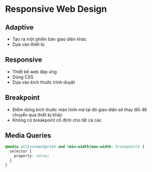 # Responsive Web Design

## Adaptive

- Tạo ra một phiên bản giao diện khác
- Dựa vào thiết bị

## Responsive

- Thiết kế web đáp ứng
- Dùng CSS
- Dựa vào kích thước trình duyệt

## Breakpoint

- Điểm dừng kích thước màn hình mà tại đó giao diện sẽ thay đổi để chuyển qua thiết bị khác
- Không có breakpoint cố định cho tất cả các

## Media Queries

```css
@media all|screen|print and (min-width|max-width: breakpoint) {
  selector {
    property: value;
  }
}
```
